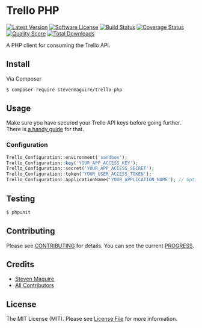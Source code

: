 # Trello PHP

[![Latest Version](https://img.shields.io/github/release/stevenmaguire/trello-php.svg?style=flat-square)](https://github.com/stevenmaguire/trello-php/releases)
[![Software License](https://img.shields.io/badge/license-MIT-brightgreen.svg?style=flat-square)](LICENSE.md)
[![Build Status](https://img.shields.io/travis/stevenmaguire/trello-php/master.svg?style=flat-square&1)](https://travis-ci.org/stevenmaguire/trello-php)
[![Coverage Status](https://img.shields.io/scrutinizer/coverage/g/stevenmaguire/trello-php.svg?style=flat-square)](https://scrutinizer-ci.com/g/stevenmaguire/trello-php/code-structure)
[![Quality Score](https://img.shields.io/scrutinizer/g/stevenmaguire/trello-php.svg?style=flat-square)](https://scrutinizer-ci.com/g/stevenmaguire/trello-php)
[![Total Downloads](https://img.shields.io/packagist/dt/stevenmaguire/trello-php.svg?style=flat-square)](https://packagist.org/packages/stevenmaguire/trello-php)

A PHP client for consuming the Trello API.

## Install

Via Composer

``` bash
$ composer require stevenmaguire/trello-php
```

## Usage

Make sure you have secured your Trello API keys before going further. There is [a handy guide](https://trello.com/docs/gettingstarted/index.html) for that.

### Configuration

``` php
Trello_Configuration::environment('sandbox');
Trello_Configuration::key('YOUR_APP_ACCESS_KEY');
Trello_Configuration::secret('YOUR_APP_ACCESS_SECRET');
Trello_Configuration::token('YOUR_USER_ACCESS_TOKEN');
Trello_Configuration::applicationName('YOUR_APPLICATION_NAME'); // Optional
```

## Testing

``` bash
$ phpunit
```

## Contributing

Please see [CONTRIBUTING](CONTRIBUTING.md) for details. You can see the current [PROGRESS](PROGRESS.md).

## Credits

- [Steven Maguire](https://github.com/stevenmaguire)
- [All Contributors](https://github.com/stevenmaguire/trello-php/contributors)

## License

The MIT License (MIT). Please see [License File](LICENSE.md) for more information.

